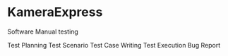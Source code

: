 # KameraExpress
Software Manual testing


Test Planning
Test Scenario
Test Case Writing
Test Execution
Bug Report
